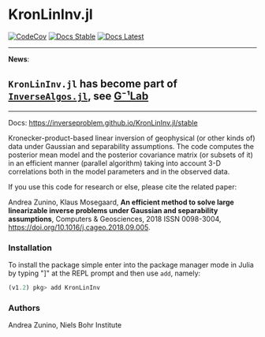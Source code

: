 # KronLinInv.jl

[![CodeCov](https://codecov.io/gh/inverseproblem/KronLinInv.jl/branch/master/graph/badge.svg)](https://codecov.io/inverseproblem/KronLinInv.jl)
[![Docs Stable](https://img.shields.io/badge/docs-stable-blue.svg)](https://inverseproblem.github.io/KronLinInv.jl/stable)
[![Docs Latest](https://img.shields.io/badge/docs-latest-blue.svg)](https://inverseproblem.github.io/KronLinInv.jl/latest)


---
**News**:
##  `KronLinInv.jl` has become part of [`InverseAlgos.jl`](https://github.com/GinvLab/InverseAlgos.jl), see [G⁻¹Lab](https://github.com/GinvLab) 

---


Docs: https://inverseproblem.github.io/KronLinInv.jl/stable

Kronecker-product-based linear inversion of geophysical (or other kinds of) data under Gaussian and separability assumptions. 
The code computes the posterior mean model and the posterior covariance matrix (or subsets of it) in an efficient manner (parallel algorithm) taking into account 3-D correlations both in the model parameters and in the observed data.

If you use this code for research or else, please cite the related paper:
 
Andrea Zunino, Klaus Mosegaard,
**An efficient method to solve large linearizable inverse problems under Gaussian and separability assumptions**,
Computers & Geosciences, 2018
ISSN 0098-3004, <https://doi.org/10.1016/j.cageo.2018.09.005>.


### Installation

To install the package simple enter into the package manager mode in Julia by typing "]" at the REPL prompt and then use `add`, namely:
```julia
(v1.2) pkg> add KronLinInv
```

### Authors
Andrea Zunino, 
Niels Bohr Institute
